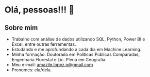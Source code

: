 # Olá, pessoas!!! 👋

## Sobre mim
- Trabalho com análise de dados utilizando SQL, Python, Power BI e Excel, entre outras ferramentas. 
- Estudando e me aprofundando a cada dia em Machine Learning.
- Minha formação: Doutorado em Políticas Públicas Comparadas, Engenharia Florestal e Lic. Plena em Geografia. 
- Meu e-mail: amazile.lopez.n@gmail.com
- Pronomes: ela/dela.



